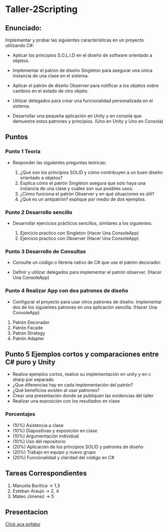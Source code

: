 # Taller-2Scripting


## Enunciado:

Implementar y probar las siguientes características en un proyecto utilizando C#:

- Aplicar los principios S.O.L.I.D en el diseño de software orientado a objetos.
  
- Implementar el patrón de diseño Singleton para asegurar una única instancia de una clase en el sistema.
  
- Aplicar el patrón de diseño Observer para notificar a los objetos sobre cambios en el estado de otro objeto.

- Utilizar delegados para crear una funcionalidad personalizada en el sistema.

- Desarrollar una pequeña aplicación en Unity y en consola que demuestre estos patrones y principios. (Uno en Unity y Uno en Consola)

## Puntos

### Punto 1 Teoria
- Responder las siguientes preguntas teóricas:

  1. ¿Qué son los principios SOLID y cómo contribuyen a un buen diseño orientado a objetos?
  2. Explica cómo el patrón Singleton asegura que solo haya una instancia de una clase y cuáles son sus posibles usos.
  3. ¿Cómo funciona el patrón Observer y en qué situaciones es útil?
  4. ¿Qué es un antipatrón? explique por medio de dos ejemplos.

### Punto 2 Desarrollo sencillo
- Desarrollar ejercicios prácticos sencillos, similares a los siguientes:

  1. Ejercicio practico con Singleton (Hacer Una ConsoleApp)
  2. Ejercicio practico con Observer (Hacer Una ConsoleApp)

### Punto 3 Desarrollo de Consultas

- Consulte un código o librería nativo de C# que use el patrón decorador.

- Definir y utilizar delegados para implementar el patrón observer. (Hacer Una ConsoleApp)

### Punto 4 Realizar App con dos patrones de diseño

- Configurar el proyecto para usar otros patrones de diseño. Implementar dos de los siguientes patrones en una aplicación sencilla: (Hacer Una ConsoleApp)
1. Patrón Decorador
2. Patrón Facade
3. Patrón Strategy
4. Patrón Adapter

## Punto 5 Ejemplos cortos y comparaciones entre C# puro y Unity

- Realice ejemplos cortos, realice su implementación en unity y en c sharp por separado 
- ¿Que diferencias hay en cada implementación del patrón?
- ¿Qué beneficios existen al usar patrones?
- Crear una presentación donde se publiquen las evidencias del taller
- Realizar una exposición con los resultados en clase


### Porcentajes

- (10%) Asistencia a clase
- (10%) Diapositivas y exposición en clase
- (10%) Argumentación individual
- (10%) Uso del repositorio
- (20%) Aplicación de los principios SOLID y patrones de diseño
- (20%) Trabajo en equipo y nuevo grupo
- (20%) Funcionalidad y claridad del código en C#


## Tareas Correspondientes

1. Manuela Buritica -> 1,3
3. Esteban Araujo -> 2, 4
4. Mateo Jimenez -> 5

## Presentacion

[Click aca pofabo](https://docs.google.com/presentation/d/1_T3JnpX077LiF-M-6WlWR2Rxr351SXsEcoAU2Wq5_N0/edit?usp=sharing)
